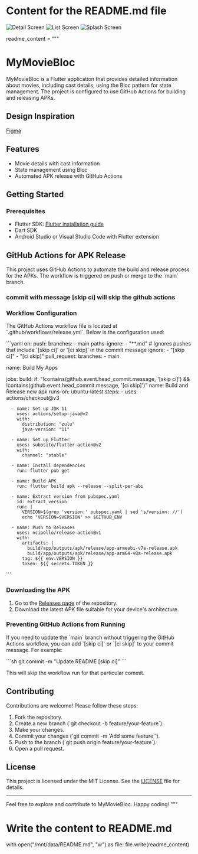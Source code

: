 # Content for the README.md file

![Detail Screen](https://github.com/iqbalnova/MyMovieBloc/blob/main/lib/public/detail.png)
![List Screen](https://github.com/iqbalnova/MyMovieBloc/blob/main/lib/public/list.png)
![Splash Screen](https://github.com/iqbalnova/MyMovieBloc/blob/main/lib/public/splash.png)

readme_content = """

# MyMovieBloc

MyMovieBloc is a Flutter application that provides detailed information about movies, including cast details, using the Bloc pattern for state management. The project is configured to use GitHub Actions for building and releasing APKs.

## Design Inspiration

[Figma](<https://www.figma.com/design/hK6NKZ5OtXQSsbD3Fgs1Dj/Movie-Mobile-App-UI-Design-(Community)?node-id=0-1&t=L1iPa1wuXgzsf5Ba-0>)

## Features

- Movie details with cast information
- State management using Bloc
- Automated APK release with GitHub Actions

## Getting Started

### Prerequisites

- Flutter SDK: [Flutter installation guide](https://flutter.dev/docs/get-started/install)
- Dart SDK
- Android Studio or Visual Studio Code with Flutter extension

## GitHub Actions for APK Release

This project uses GitHub Actions to automate the build and release process for the APKs. The workflow is triggered on push or merge to the \`main\` branch.

### commit with message [skip ci] will skip the github actions

### Workflow Configuration

The GitHub Actions workflow file is located at \`.github/workflows/release.yml\`. Below is the configuration used:

\`\`\`yaml
on:
push:
branches: - main
paths-ignore: - "\*\*.md" # Ignores pushes that include '[skip ci]' or '[ci skip]' in the commit message
ignore: - "[skip ci]" - "[ci skip]"
pull_request:
branches: - main

name: Build My Apps

jobs:
build:
if: "!contains(github.event.head_commit.message, '[skip ci]') && !contains(github.event.head_commit.message, '[ci skip]')"
name: Build and Release new apk
runs-on: ubuntu-latest
steps: - uses: actions/checkout@v3

      - name: Set up JDK 11
        uses: actions/setup-java@v2
        with:
          distribution: "zulu"
          java-version: "11"

      - name: Set up Flutter
        uses: subosito/flutter-action@v2
        with:
          channel: "stable"

      - name: Install dependencies
        run: flutter pub get

      - name: Build APK
        run: flutter build apk --release --split-per-abi

      - name: Extract version from pubspec.yaml
        id: extract_version
        run: |
          VERSION=$(grep 'version:' pubspec.yaml | sed 's/version: //')
          echo "VERSION=$VERSION" >> $GITHUB_ENV

      - name: Push to Releases
        uses: ncipollo/release-action@v1
        with:
          artifacts: |
            build/app/outputs/apk/release/app-armeabi-v7a-release.apk
            build/app/outputs/apk/release/app-arm64-v8a-release.apk
          tag: ${{ env.VERSION }}
          token: ${{ secrets.TOKEN }}

\`\`\`

### Downloading the APK

1. Go to the [Releases page](https://github.com/iqbalnova/MyMovieBloc/releases) of the repository.
2. Download the latest APK file suitable for your device's architecture.

### Preventing GitHub Actions from Running

If you need to update the \`main\` branch without triggering the GitHub Actions workflow, you can add \`[skip ci]\` or \`[ci skip]\` to your commit message. For example:

\`\`\`sh
git commit -m "Update README [skip ci]"
\`\`\`

This will skip the workflow run for that particular commit.

## Contributing

Contributions are welcome! Please follow these steps:

1. Fork the repository.
2. Create a new branch (\`git checkout -b feature/your-feature\`).
3. Make your changes.
4. Commit your changes (\`git commit -m 'Add some feature'\`).
5. Push to the branch (\`git push origin feature/your-feature\`).
6. Open a pull request.

## License

This project is licensed under the MIT License. See the [LICENSE](LICENSE) file for details.

---

Feel free to explore and contribute to MyMovieBloc. Happy coding!
"""

# Write the content to README.md

with open("/mnt/data/README.md", "w") as file:
file.write(readme_content)
